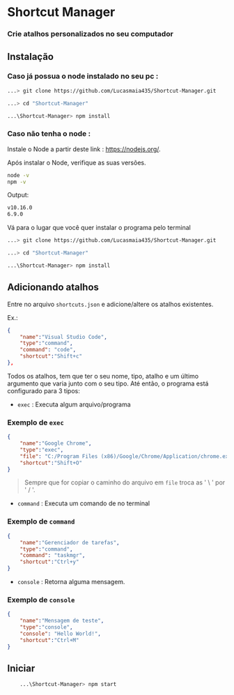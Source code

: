 # Shortcut Manager

### Crie atalhos personalizados no seu computador

## Instalação

### Caso já possua o node instalado no seu pc : 
```bash
...> git clone https://github.com/Lucasmaia435/Shortcut-Manager.git

...> cd "Shortcut-Manager"

...\Shortcut-Manager> npm install
```
### Caso não tenha o node : 
Instale o Node a partir deste link : https://nodejs.org/.

Após instalar o Node, verifique as suas versões. 
```bash
node -v
npm -v
```
Output: 
```bash
v10.16.0
6.9.0
```

Vá para o lugar que você quer instalar o programa pelo terminal

```bash
...> git clone https://github.com/Lucasmaia435/Shortcut-Manager.git

...> cd "Shortcut-Manager"

...\Shortcut-Manager> npm install
```

## Adicionando atalhos

Entre no arquivo `shortcuts.json` e adicione/altere os atalhos existentes.

Ex.:

```JSON
{
    "name":"Visual Studio Code",
    "type":"command",
    "command": "code",
    "shortcut":"Shift+c"
},
```

Todos os atalhos, tem que ter o seu nome, tipo, atalho e um último argumento que varia junto com o seu tipo. Até então, o programa está configurado para 3 tipos: 

* `exec` : Executa algum arquivo/programa


### Exemplo de `exec`
```JSON
{
    "name":"Google Chrome",
    "type":"exec",
    "file": "C:/Program Files (x86)/Google/Chrome/Application/chrome.exe",
    "shortcut":"Shift+O"
}
```
> Sempre que for copiar o caminho do arquivo em `file` troca as ' \ ' por ' / '.

* `command` : Executa um comando de no terminal
### Exemplo de `command`


```JSON
{
    "name":"Gerenciador de tarefas",
    "type":"command",
    "command": "taskmgr",
    "shortcut":"Ctrl+y"
}
```

* `console` : Retorna alguma mensagem.
### Exemplo de `console`


```JSON
{
    "name":"Mensagem de teste",
    "type":"console",
    "console": "Hello World!",
    "shortcut":"Ctrl+M"
}
```

## Iniciar

```bash
    ...\Shortcut-Manager> npm start
```